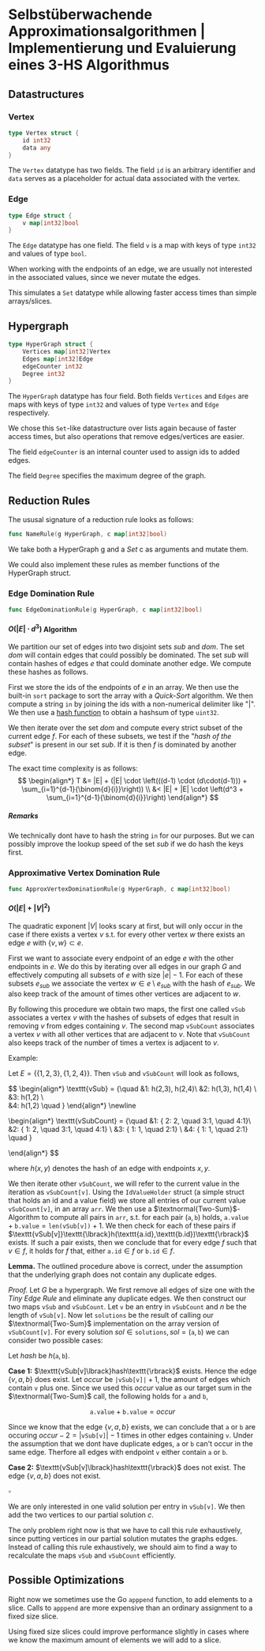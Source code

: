 # Selbstüberwachende Approximationsalgorithmen | Implementierung und Evaluierung eines 3-HS Algorithmus

## Datastructures

### Vertex

```go
type Vertex struct {
	id int32
	data any
}
```
The $\texttt{Vertex}$ datatype has two fields. The field $\texttt{id}$ is an arbitrary identifier and $\texttt{data}$ serves as a placeholder for actual data associated with the vertex.


### Edge

```go
type Edge struct {
	v map[int32]bool
}
```
The $\texttt{Edge}$ datatype has one field. The field $\texttt{v}$ is a map with keys of type $\texttt{int32}$ and values of type $\texttt{bool}$. 

When working with the endpoints of an edge, we are usually not interested in the associated values, since we never mutate the edges.

This simulates a $\texttt{Set}$ datatype while allowing faster access times than simple arrays/slices.

## Hypergraph
```go
type HyperGraph struct {
	Vertices map[int32]Vertex
	Edges map[int32]Edge
	edgeCounter int32
	Degree int32
}
```
The $\texttt{HyperGraph}$ datatype has four field. Both fields $\texttt{Vertices}$ and $\texttt{Edges}$ are maps with keys of type $\texttt{int32}$ and values of type $\texttt{Vertex}$ and $\texttt{Edge}$ respectively.

We chose this $\texttt{Set}$-like datastructure over lists again because of faster access times, but also operations that remove edges/vertices are easier.

The field $\texttt{edgeCounter}$ is an internal counter used to assign ids to added edges. 

The field $\texttt{Degree}$ specifies the maximum degree of the graph. 


## Reduction Rules
The ususal signature of a reduction rule looks as follows:
```go
func NameRule(g HyperGraph, c map[int32]bool)
```
We take both a HyperGraph g and a *Set* c as arguments and mutate them.

We could also implement these rules as member functions of the HyperGraph struct.

### Edge Domination Rule
```go
func EdgeDominationRule(g HyperGraph, c map[int32]bool)
```

#### $O(|E|\cdot d^3)$ Algorithm

We partition our set of edges into two disjoint sets $sub$ and $dom$. The set $dom$ will contain edges that could possibly be dominated. The set $sub$ will contain hashes of edges $e$ that could dominate another edge. We compute these hashes as follows.

First we store the ids of the endpoints of $e$ in an array. We then use the built-in $\texttt{sort}$ package to sort the array with a ${\textit{Quick-Sort}}$ algorithm. We then compute a string $\texttt{in}$ by joining the ids with a non-numerical delimiter like "|". We then use a [hash function](https://github.com/OneOfOne/xxhash) to obtain a hashsum of type $\texttt{uint32}$.

We then iterate over the set $dom$ and compute every strict subset of the current edge $f$. For each of these subsets, we test if the "$\textit{hash of the subset}$" is present in our set $sub$. If it is then $f$ is dominated by another edge. 

The exact time complexity is as follows:
$$
\begin{align*}
T &= |E| + (|E| \cdot \left(((d-1) \cdot (d\cdot(d-1))) + \sum_{i=1}^{d-1}{\binom{d}{i}}\right)) \\
&< |E| + |E| \cdot \left(d^3 + \sum_{i=1}^{d-1}{\binom{d}{i}}\right)
\end{align*}
$$

##### Remarks
We technically dont have to hash the string $\texttt{in}$ for our purposes. But we can possibly improve the lookup speed of the set $sub$ if we do hash the keys first.

### Approximative Vertex Domination Rule
```go
func ApproxVertexDominationRule(g HyperGraph, c map[int32]bool)
```

#### $O(|E|+ |V|^2)$
The quadratic exponent $|V|$ looks scary at first, but will only occur in the case if there exists a vertex $v$ s.t. for every other vertex $w$ there exists an edge $e$ with $\{ v,w \} \subset e$.


First we want to associate every endpoint of an edge $e$ with the other endpoints in $e$. We do this by iterating over all edges in our graph $G$ and effectively computing all subsets of $e$ with size $|e|-1$. For each of these subsets $e_{sub}$ we associate the vertex $w \in e\setminus e_{sub}$ with the hash of $e_{sub}$. We also keep track of the amount of times other vertices are adjacent to $w$. 

By following this procedure we obtain two maps, the first one called $\texttt{vSub}$ associates a vertex $v$ with the hashes of subsets of edges that result in removing $v$ from edges containing $v$. The second map $\texttt{vSubCount}$ associates a vertex $v$ with all other vertices that are adjacent to $v$. Note that $\texttt{vSubCount}$ also keeps track of the number of times a vertex is adjacent to $v$.

Example:

Let $E=\{ \{ 1,2,3 \}, \{ 1,2,4 \} \}$. Then $\texttt{vSub}$ and $\texttt{vSubCount}$ will look as follows,

$$
\begin{align*}
\texttt{vSub} = \{\quad
 &1: h(2,3), h(2,4)\\
 &2: h(1,3), h(1,4) \\
 &3: h(1,2) \\	
 &4: h(1,2) \quad \}
\end{align*}
\newline

\begin{align*}
\texttt{vSubCount} = \{\quad
 &1: \{ 2: 2, \quad 3:1, \quad 4:1\}\\
 &2: \{ 1: 2, \quad 3:1, \quad 4:1\} \\
 &3: \{ 1: 1, \quad 2:1\} \\
 &4: \{ 1: 1, \quad 2:1\} \quad \}	

\end{align*}
$$

where $h(x,y)$ denotes the hash of an edge with endpoints $x,y.$

We then iterate other $\texttt{vSubCount}$, we will refer to the current value in the iteration as $\texttt{vSubCount[v]}$. Using the $\texttt{IdValueHolder}$ struct (a simple struct that holds an id and a value field) we store all entries of our current value $\texttt{vSubCount[v]}$, in an array $\texttt{arr}$. We then use a $\textnormal{Two-Sum}$-Algorithm to compute all pairs in $\texttt{arr}$, s.t. for each pair $(\texttt{a},\texttt{b})$ holds, $\texttt{a.value} + \texttt{b.value} = \texttt{len(vSub[v])}+1$. We then check for each of these pairs if $\texttt{vSub[v]}\texttt{\lbrack}h(\texttt{a.id},\texttt{b.id})\texttt{\rbrack}$ exists. If such a pair exists, then we conclude that for every edge $f$ such that $v \in f$, it holds for $f$ that, either $\texttt{a.id}\in f$ or $\texttt{b.id}\in f$.

**Lemma.** The outlined procedure above is correct, under the assumption that the underlying graph does not contain any duplicate edges.

_Proof._ Let $G$ be a hypergraph. We first remove all edges of size one with the _Tiny Edge Rule_ and eliminate any duplicate edges. We then construct our two maps $\texttt{vSub}$ and $\texttt{vSubCount}$. Let $\texttt{v}$ be an entry in $\texttt{vSubCount}$ and $n$ be the length of $\texttt{vSub[v]}$. Now let $\texttt{solutions}$ be the result of calling our $\textnormal{Two-Sum}$ implementation on the array version of $\texttt{vSubCount[v]}$. For every solution $sol \in \texttt{solutions}, sol = (\texttt{a},\texttt{b})$ we can consider two possible cases:

Let $hash$ be $h(\texttt{a}, \texttt{b})$.

__Case 1:__ $\texttt{vSub[v]\lbrack}hash\texttt{\rbrack}$ exists. Hence the edge $\{ v,a,b \}$ does exist. Let $occur$ be $\texttt{|vSub[v]|}+1$, the amount of edges which contain $\texttt{v}$ plus one. Since we used this $occur$ value as our target sum in the $\textnormal{Two-Sum}$ call, the following holds for $\texttt{a}$ and $\texttt{b}$, 

$$\texttt{a.value} + \texttt{b.value} = occur$$

Since we know that the edge $\{ v,a,b \}$ exists, we can conclude that $\texttt{a}$ or $\texttt{b}$ are occuring $occur-2 = |\texttt{vSub[v]}|-1$ times in other edges containing $\texttt{v}$. Under the assumption that we dont have duplicate edges, $\texttt{a}$ or $\texttt{b}$ can't occur in the same edge. Therfore all edges with endpoint $\texttt{v}$ either contain $\texttt{a}$ or $\texttt{b}$.

__Case 2:__ $\texttt{vSub[v]\lbrack}hash\texttt{\rbrack}$ does not exist. The edge $\{ v,a,b \}$ does not exist.

$\square$

We are only interested in one valid solution per entry in $\texttt{vSub[v]}$. We then add the two vertices to our partial solution $c$.

The only problem right now is that we have to call this rule exhaustively, since putting vertices in our partial solution mutates the graphs edges. Instead of calling this rule exhaustively, we should aim to find a way to recalculate the maps $\texttt{vSub}$ and $\texttt{vSubCount}$ efficiently. 
## Possible Optimizations

Right now we sometimes use the Go $\texttt{apppend}$ function, to add elements to a slice. Calls to $\texttt{apppend}$ are more expensive than an ordinary assignment to a fixed size slice. 

Using fixed size slices could improve performance slightly in cases where we know the maximum amount of elements we will add to a slice.
